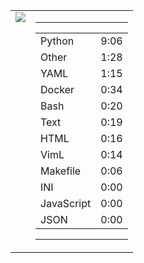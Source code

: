 
<table><tr>
<td valign="top">
  <img src="https://wakatime.com/share/@Aperture/0cd21d5d-ac4f-458d-9c71-d06f479c1297.png" />
</td>

<td valign="top">
  <hr>
  <table>
    <tr><td>Python</td><td>9:06</td></tr><tr><td>Other</td><td>1:28</td></tr><tr><td>YAML</td><td>1:15</td></tr><tr><td>Docker</td><td>0:34</td></tr><tr><td>Bash</td><td>0:20</td></tr><tr><td>Text</td><td>0:19</td></tr><tr><td>HTML</td><td>0:16</td></tr><tr><td>VimL</td><td>0:14</td></tr><tr><td>Makefile</td><td>0:06</td></tr><tr><td>INI</td><td>0:00</td></tr><tr><td>JavaScript</td><td>0:00</td></tr><tr><td>JSON</td><td>0:00</td></tr>
  </table>
  <hr>
</td>
</tr></table>

